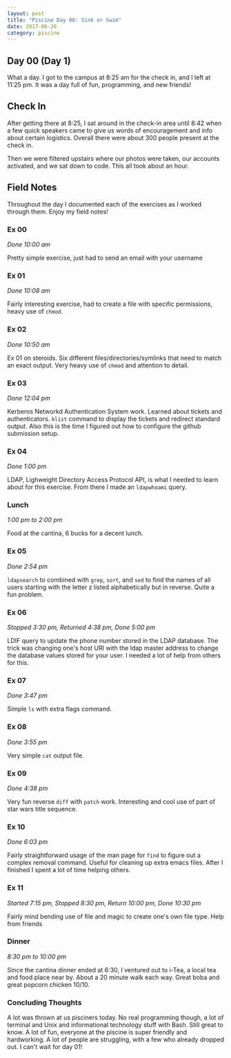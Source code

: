 ```yaml
---
layout: post
title: "Piscine Day 00: Sink or Swim"
date: 2017-06-26
category: piscine
---
```


## Day 00 (Day 1)
What a day. I got to the campus at 8:25 am for the check in, and I left at 11:25 pm. It was a day full of fun, programming, and new friends!

## Check In
After getting there at 8:25, I sat around in the check-in area until 8:42 when a few quick speakers came to give us words of encouragement and info about certain logistics. Overall there were about 300 people present at the check in.

Then we were filtered upstairs where our photos were taken, our accounts activated, and we sat down to code. This all took about an hour.

## Field Notes
Throughout the day I documented each of the exercises as I worked through them. Enjoy my field notes!

### Ex 00
_Done 10:00 am_

Pretty simple exercise, just had to send an email with your username

### Ex 01
_Done 10:08 am_

Fairly interesting exercise, had to create a file with specific permissions, heavy use of `chmod`.

### Ex 02
_Done 10:50 am_

Ex 01 on steroids. Six different files/directories/symlinks that need to match an exact output. Very heavy use of `chmod` and attention to detail.

### Ex 03
_Done 12:04 pm_

Kerberos Networkd Authentication System work. Learned about tickets and authenticators. `klist` command to display the tickets and redirect standard output. Also this is the time I figured out how to configure the github submission setup.

### Ex 04
_Done 1:00 pm_

LDAP, Lighweight Directory Access Protocol API, is what I needed to learn about for this exercise. From there I made an `ldapwhoami` query.

### Lunch
_1:00 pm to 2:00 pm_

Food at the cantina, 6 bucks for a decent lunch.

### Ex 05
_Done 2:54 pm_

`ldapsearch` to combined with `grep`, `sort`, and `sed` to find the names of all users starting with the letter z listed alphabetically but in reverse. Quite a fun problem.

### Ex 06
_Stopped 3:30 pm, Returned 4:38 pm, Done 5:00 pm_

LDIF query to update the phone number stored in the LDAP database. The trick was changing one's host URI with the ldap master address to change the database values stored for your user. I needed a lot of help from others for this.

### Ex 07
_Done 3:47 pm_

Simple `ls` with extra flags command.

### Ex 08
_Done 3:55 pm_

Very simple `cat` output file.

### Ex 09
_Done 4:38 pm_

Very fun reverse `diff` with `patch` work. Interesting and cool use of part of star wars title sequence.

### Ex 10
_Done 6:03 pm_

Fairly straightforward usage of the man page for `find` to figure out a complex removal command. Useful for cleaning up extra emacs files. After I finished I spent a lot of time helping others.

### Ex 11
_Started 7:15 pm, Stopped 8:30 pm, Return 10:00 pm, Done 10:30 pm_

Fairly mind bending use of file and magic to create one's own file type. Help from friends

### Dinner
_8:30 pm to 10:00 pm_

Since the cantina dinner ended at 6:30, I ventured out to i-Tea, a local tea and food place near by. About a 20 minute walk each way. Great boba and great popcorn chicken 10/10.

### Concluding Thoughts
A lot was thrown at us pisciners today. No real programming though, a lot of terminal and Unix and informational technology stuff with Bash. Still great to know. A lot of fun, everyone at the piscine is super friendly and hardworking. A lot of people are struggling, with a few who already dropped out. I can't wait for day 01!